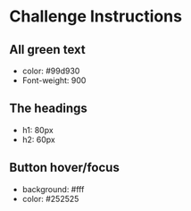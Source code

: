 # Challenge Instructions

## All green text

- color: #99d930
- Font-weight: 900

## The headings

- h1: 80px
- h2: 60px

## Button hover/focus

- background: #fff
- color: #252525
